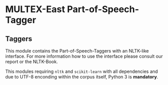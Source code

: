 # MULTEX-East Part-of-Speech-Tagger
## Taggers

This module contains the Part-of-Speech-Taggers with an NLTK-like interface. For more information how to use the interface
please consult our report or the NLTK-Book.


This modules requiring ``nltk`` and ``scikit-learn`` with all dependencies and due to UTF-8 enconding 
within the corpus itself, Python 3 is **mandatory**.